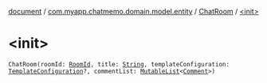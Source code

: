 [document](../../index.md) / [com.myapp.chatmemo.domain.model.entity](../index.md) / [ChatRoom](index.md) / [&lt;init&gt;](./-init-.md)

# &lt;init&gt;

`ChatRoom(roomId: `[`RoomId`](../../com.myapp.chatmemo.domain.model.value/-room-id/index.md)`, title: `[`String`](https://kotlinlang.org/api/latest/jvm/stdlib/kotlin/-string/index.html)`, templateConfiguration: `[`TemplateConfiguration`](../../com.myapp.chatmemo.domain.model.value/-template-configuration/index.md)`?, commentList: `[`MutableList`](https://kotlinlang.org/api/latest/jvm/stdlib/kotlin.collections/-mutable-list/index.html)`<`[`Comment`](../../com.myapp.chatmemo.domain.model.value/-comment/index.md)`>)`